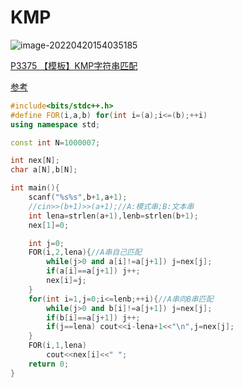 # KMP

![image-20220420154035185](http://nme-200t.oss-cn-hangzhou.aliyuncs.com/template/2022-04-20-074035.png)

[P3375 【模板】KMP字符串匹配](https://www.luogu.com.cn/problem/P3375)

[参考](https://fanfansann.blog.csdn.net/article/details/107555602)

```cpp
#include<bits/stdc++.h>
#define FOR(i,a,b) for(int i=(a);i<=(b);++i)
using namespace std;

const int N=1000007;

int nex[N];
char a[N],b[N];

int main(){
    scanf("%s%s",b+1,a+1);
    //cin>>(b+1)>>(a+1);//A:模式串;B:文本串
    int lena=strlen(a+1),lenb=strlen(b+1);
    nex[1]=0;

    int j=0;
    FOR(i,2,lena){//A串自己匹配
        while(j>0 and a[i]!=a[j+1]) j=nex[j];
        if(a[i]==a[j+1]) j++;
        nex[i]=j;
    }
    for(int i=1,j=0;i<=lenb;++i){//A串向B串匹配
        while(j>0 and b[i]!=a[j+1]) j=nex[j];
        if(b[i]==a[j+1]) j++;
        if(j==lena) cout<<i-lena+1<<"\n",j=nex[j];
    }
    FOR(i,1,lena)
        cout<<nex[i]<<" ";
    return 0;
}
```